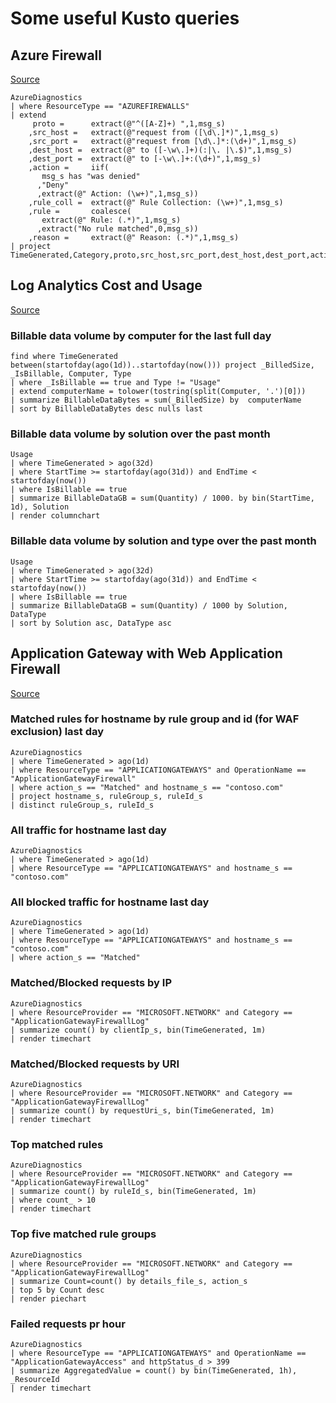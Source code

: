 # Some useful Kusto queries

## Azure Firewall

[Source](https://gist.github.com/marknettle/13fd0c49fe9eeb400572b279790f78bf)

```kusto
AzureDiagnostics
| where ResourceType == "AZUREFIREWALLS"
| extend
     proto =      extract(@"^([A-Z]+) ",1,msg_s)
    ,src_host =   extract(@"request from ([\d\.]*)",1,msg_s)
    ,src_port =   extract(@"request from [\d\.]*:(\d+)",1,msg_s)
    ,dest_host =  extract(@" to ([-\w\.]+)(:|\. |\.$)",1,msg_s)
    ,dest_port =  extract(@" to [-\w\.]+:(\d+)",1,msg_s)
    ,action =     iif(
       msg_s has "was denied"
      ,"Deny"
      ,extract(@" Action: (\w+)",1,msg_s))
    ,rule_coll =  extract(@" Rule Collection: (\w+)",1,msg_s)
    ,rule =       coalesce(
       extract(@" Rule: (.*)",1,msg_s)
      ,extract("No rule matched",0,msg_s))
    ,reason =     extract(@" Reason: (.*)",1,msg_s)
| project TimeGenerated,Category,proto,src_host,src_port,dest_host,dest_port,action,rule_coll,rule,reason,msg_s
```

## Log Analytics Cost and Usage

[Source](https://learn.microsoft.com/en-us/azure/azure-monitor/logs/analyze-usage)

### Billable data volume by computer for the last full day

```kusto
find where TimeGenerated between(startofday(ago(1d))..startofday(now())) project _BilledSize, _IsBillable, Computer, Type
| where _IsBillable == true and Type != "Usage"
| extend computerName = tolower(tostring(split(Computer, '.')[0]))
| summarize BillableDataBytes = sum(_BilledSize) by  computerName 
| sort by BillableDataBytes desc nulls last
```

### Billable data volume by solution over the past month

```kusto
Usage 
| where TimeGenerated > ago(32d)
| where StartTime >= startofday(ago(31d)) and EndTime < startofday(now())
| where IsBillable == true
| summarize BillableDataGB = sum(Quantity) / 1000. by bin(StartTime, 1d), Solution 
| render columnchart
```

### Billable data volume by solution and type over the past month

```kusto
Usage 
| where TimeGenerated > ago(32d)
| where StartTime >= startofday(ago(31d)) and EndTime < startofday(now())
| where IsBillable == true
| summarize BillableDataGB = sum(Quantity) / 1000 by Solution, DataType
| sort by Solution asc, DataType asc
```

## Application Gateway with Web Application Firewall

[Source](https://learn.microsoft.com/en-us/azure/application-gateway/log-analytics)

### Matched rules for hostname by rule group and id (for WAF exclusion) last day

```kusto
AzureDiagnostics
| where TimeGenerated > ago(1d)
| where ResourceType == "APPLICATIONGATEWAYS" and OperationName == "ApplicationGatewayFirewall"
| where action_s == "Matched" and hostname_s == "contoso.com"
| project hostname_s, ruleGroup_s, ruleId_s
| distinct ruleGroup_s, ruleId_s
```

### All traffic for hostname last day

```kusto
AzureDiagnostics
| where TimeGenerated > ago(1d)
| where ResourceType == "APPLICATIONGATEWAYS" and hostname_s == "contoso.com"
```

### All blocked traffic for hostname last day

```kusto
AzureDiagnostics
| where TimeGenerated > ago(1d)
| where ResourceType == "APPLICATIONGATEWAYS" and hostname_s == "contoso.com"
| where action_s == "Matched"
```

### Matched/Blocked requests by IP

```kusto
AzureDiagnostics
| where ResourceProvider == "MICROSOFT.NETWORK" and Category == "ApplicationGatewayFirewallLog"
| summarize count() by clientIp_s, bin(TimeGenerated, 1m)
| render timechart
```

### Matched/Blocked requests by URI

```kusto
AzureDiagnostics
| where ResourceProvider == "MICROSOFT.NETWORK" and Category == "ApplicationGatewayFirewallLog"
| summarize count() by requestUri_s, bin(TimeGenerated, 1m)
| render timechart
```

### Top matched rules

```kusto
AzureDiagnostics
| where ResourceProvider == "MICROSOFT.NETWORK" and Category == "ApplicationGatewayFirewallLog"
| summarize count() by ruleId_s, bin(TimeGenerated, 1m)
| where count_ > 10
| render timechart
```

### Top five matched rule groups

```kusto
AzureDiagnostics
| where ResourceProvider == "MICROSOFT.NETWORK" and Category == "ApplicationGatewayFirewallLog"
| summarize Count=count() by details_file_s, action_s
| top 5 by Count desc
| render piechart
```

### Failed requests pr hour

```kusto
AzureDiagnostics
| where ResourceType == "APPLICATIONGATEWAYS" and OperationName == "ApplicationGatewayAccess" and httpStatus_d > 399
| summarize AggregatedValue = count() by bin(TimeGenerated, 1h), _ResourceId
| render timechart
```
